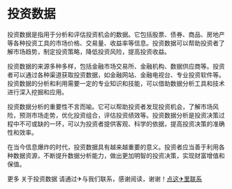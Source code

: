 # 投资数据

投资数据是指用于分析和评估投资机会的数据。它包括股票、债券、商品、房地产等各种投资工具的市场价格、交易量、收益率等信息。投资数据可以帮助投资者了解市场趋势，制定投资策略，降低投资风险，提高投资收益。

投资数据的来源多种多样，包括金融市场交易所、金融机构、数据供应商等。投资者可以通过各种渠道获取投资数据，如金融网站、金融电视台、专业投资软件等。投资数据的分析和利用需要一定的专业知识和技能，可以借助数据分析工具和技术进行深入挖掘和应用。

投资数据分析的重要性不言而喻。它可以帮助投资者发现投资机会，了解市场风险，预测市场走势，优化投资组合，评估投资绩效等。投资数据分析是投资决策过程中不可或缺的一环，可以为投资者提供客观、科学的依据，提高投资决策的准确性和效率。

在当今信息爆炸的时代，投资数据具有越来越重要的意义。投资者应当善于利用各种数据资源，不断提升数据分析能力，做出更加明智的投资决策，实现财富增值和保值。

更多 关于投资数据 请通过✈与我们联系，感谢阅读，谢谢！[点这✈里联系](https://c.k02.cc)